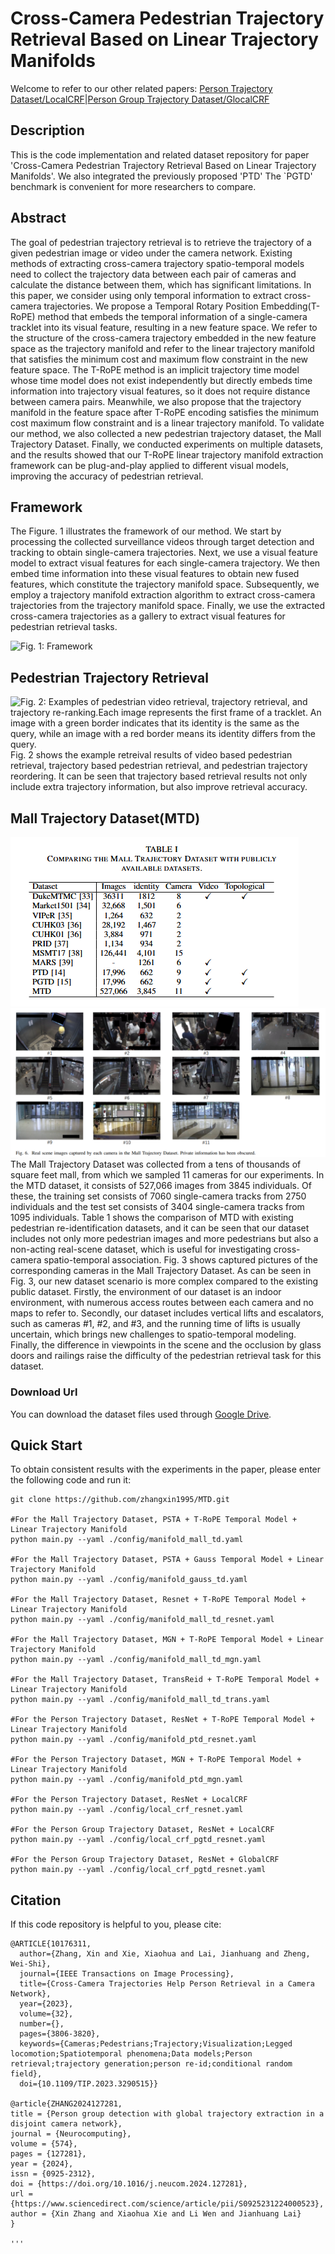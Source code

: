 # Cross-Camera Pedestrian Trajectory Retrieval Based on Linear Trajectory Manifolds

Welcome to refer to our other related papers:
[Person Trajectory Dataset/LocalCRF](https://github.com/zhangxin1995/PTD.git)|[Person Group Trajectory Dataset/GlocalCRF](https://github.com/zhangxin1995/PGTD.git)


## Description
This is the code implementation and related dataset repository for paper 'Cross-Camera Pedestrian Trajectory Retrieval Based on Linear Trajectory Manifolds'. We also integrated the previously proposed 'PTD' The `PGTD' benchmark is convenient for more researchers to compare.


## Abstract
The goal of pedestrian trajectory retrieval is to retrieve the trajectory of a given pedestrian image or video under the camera network. Existing methods of extracting cross-camera trajectory spatio-temporal models need to collect the trajectory data between each pair of cameras and calculate the distance between them, which has significant limitations. In this paper, we consider using only temporal information to extract cross-camera trajectories. We propose a Temporal Rotary Position Embedding(T-RoPE) method that embeds the temporal information of a single-camera tracklet into its visual feature, resulting in a new feature space. We refer to the structure of the cross-camera trajectory embedded in the new feature space as the trajectory manifold and refer to the linear trajectory manifold that satisfies the minimum cost and maximum flow constraint in the new feature space. The T-RoPE method is an implicit trajectory time model whose time model does not exist independently but directly embeds time information into trajectory visual features, so it does not require distance between camera pairs. Meanwhile, we also propose that the trajectory manifold in the feature space after T-RoPE encoding satisfies the minimum cost maximum flow constraint and is a linear trajectory manifold. To validate our method, we also collected a new pedestrian trajectory dataset, the Mall Trajectory Dataset. Finally, we conducted experiments on multiple datasets, and the results showed that our T-RoPE linear trajectory manifold extraction framework can be plug-and-play applied to different visual models, improving the accuracy of pedestrian retrieval.

## Framework
The Figure. 1 illustrates the framework of our method. We start by processing the collected surveillance videos through target detection and tracking to obtain single-camera trajectories. Next, we use a visual feature model to extract visual features for each single-camera trajectory. We then embed time information into these visual features to obtain new fused features, which constitute the trajectory manifold space. Subsequently, we employ a trajectory manifold extraction algorithm to extract cross-camera trajectories from the trajectory manifold space. Finally, we use the extracted cross-camera trajectories as a gallery to extract visual features for pedestrian retrieval tasks.

![Fig. 1: Framework](https://github.com/zhangxin1995/MTD/blob/master/images/framework.png)

## Pedestrian Trajectory Retrieval
![Fig. 2: Examples of pedestrian video retrieval, trajectory retrieval, and trajectory re-ranking.Each image represents the first frame of a tracklet. An image with a green border indicates that its identity is the same as the query, while an image with a red border means its identity differs from the query.](https://github.com/zhangxin1995/MTD/blob/master/images/example.png)
Fig. 2 shows the example retreival results of video based pedestrian retrieval, trajectory based pedestrian retrieval, and pedestrian trajectory reordering. It can be seen that trajectory based retrieval results not only include extra trajectory information, but also improve retrieval accuracy.



## Mall Trajectory Dataset(MTD)
![Table 1: The Mall Trajectory Dastaset.](https://github.com/zhangxin1995/MTD/blob/master/images/dataset.png)
![Fig. 2: The Mall Trajectory Dastaset.](https://github.com/zhangxin1995/MTD/blob/master/images/camera.png)
The Mall Trajectory Dataset was collected from a tens of thousands of square feet mall, from which we sampled 11 cameras for our experiments. In the MTD dataset, it consists of 527,066 images from 3845 individuals. Of these, the training set consists of 7060 single-camera tracks from 2750 individuals and the test set consists of 3404 single-camera tracks from 1095 individuals. Table 1 shows the comparison of MTD with existing pedestrian re-identification datasets, and it can be seen that our dataset includes not only more pedestrian images and more pedestrians but also a non-acting real-scene dataset, which is useful for investigating cross-camera spatio-temporal association. Fig. 3 shows captured pictures of the corresponding cameras in the Mall Trajectory Dataset. As can be seen in Fig. 3, our new dataset scenario is more complex compared to the existing public dataset. Firstly, the environment of our dataset is an indoor environment, with numerous access routes between each camera and no maps to refer to. Secondly, our dataset includes vertical lifts and escalators, such as cameras \#1, \#2, and \#3, and the running time of lifts is usually uncertain, which brings new challenges to spatio-temporal modeling. Finally, the difference in viewpoints in the scene and the occlusion by glass doors and railings raise the difficulty of the pedestrian retrieval task for this dataset.

### Download Url
You can download the dataset files used through [Google Drive](https://drive.google.com/file/d/1nEWPjyhZccolcE634XA3cXbDdAHKvN2w/view?usp=sharing).

## Quick Start
To obtain consistent results with the experiments in the paper, please enter the following code and run it:
```
git clone https://github.com/zhangxin1995/MTD.git

#For the Mall Trajectory Dataset, PSTA + T-RoPE Temporal Model + Linear Trajectory Manifold
python main.py --yaml ./config/manifold_mall_td.yaml

#For the Mall Trajectory Dataset, PSTA + Gauss Temporal Model + Linear Trajectory Manifold
python main.py --yaml ./config/manifold_gauss_td.yaml

#For the Mall Trajectory Dataset, Resnet + T-RoPE Temporal Model + Linear Trajectory Manifold
python main.py --yaml ./config/manifold_mall_td_resnet.yaml

#For the Mall Trajectory Dataset, MGN + T-RoPE Temporal Model + Linear Trajectory Manifold
python main.py --yaml ./config/manifold_mall_td_mgn.yaml

#For the Mall Trajectory Dataset, TransReid + T-RoPE Temporal Model + Linear Trajectory Manifold
python main.py --yaml ./config/manifold_mall_td_trans.yaml

#For the Person Trajectory Dataset, ResNet + T-RoPE Temporal Model + Linear Trajectory Manifold
python main.py --yaml ./config/manifold_ptd_resnet.yaml

#For the Person Trajectory Dataset, MGN + T-RoPE Temporal Model + Linear Trajectory Manifold
python main.py --yaml ./config/manifold_ptd_mgn.yaml

#For the Person Trajectory Dataset, ResNet + LocalCRF
python main.py --yaml ./config/local_crf_resnet.yaml

#For the Person Group Trajectory Dataset, ResNet + LocalCRF
python main.py --yaml ./config/local_crf_pgtd_resnet.yaml 

#For the Person Group Trajectory Dataset, ResNet + GlobalCRF
python main.py --yaml ./config/local_crf_pgtd_resnet.yaml 
```

## Citation
If this code repository is helpful to you, please cite:

```
@ARTICLE{10176311,
  author={Zhang, Xin and Xie, Xiaohua and Lai, Jianhuang and Zheng, Wei-Shi},
  journal={IEEE Transactions on Image Processing}, 
  title={Cross-Camera Trajectories Help Person Retrieval in a Camera Network}, 
  year={2023},
  volume={32},
  number={},
  pages={3806-3820},
  keywords={Cameras;Pedestrians;Trajectory;Visualization;Legged locomotion;Spatiotemporal phenomena;Data models;Person retrieval;trajectory generation;person re-id;conditional random field},
  doi={10.1109/TIP.2023.3290515}}

@article{ZHANG2024127281,
title = {Person group detection with global trajectory extraction in a disjoint camera network},
journal = {Neurocomputing},
volume = {574},
pages = {127281},
year = {2024},
issn = {0925-2312},
doi = {https://doi.org/10.1016/j.neucom.2024.127281},
url = {https://www.sciencedirect.com/science/article/pii/S0925231224000523},
author = {Xin Zhang and Xiaohua Xie and Li Wen and Jianhuang Lai}
}

'''






















